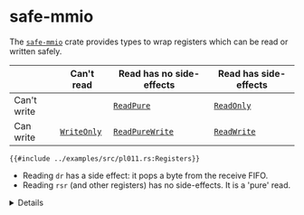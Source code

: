 # safe-mmio

The [`safe-mmio`] crate provides types to wrap registers which can be read or
written safely.

|             | Can't read    | Read has no side-effects | Read has side-effects |
| ----------- | ------------- | ------------------------ | --------------------- |
| Can't write |               | [`ReadPure`]             | [`ReadOnly`]          |
| Can write   | [`WriteOnly`] | [`ReadPureWrite`]        | [`ReadWrite`]         |

<!-- mdbook-xgettext: skip -->

```rust,editable,compile_fail
{{#include ../examples/src/pl011.rs:Registers}}
```

- Reading `dr` has a side effect: it pops a byte from the receive FIFO.
- Reading `rsr` (and other registers) has no side-effects. It is a 'pure' read.

<details>

- There are a number of different crates providing safe abstractions around MMIO
  operations; we recommend the `safe-mmio` crate.
- The difference between `ReadPure` or `ReadOnly` (and likewise between
  `ReadPureWrite` and `ReadWrite`) is whether reading a register can have
  side-effects which change the state of the device. E.g. reading the data
  register pops a byte from the receive FIFO. `ReadPure` means that reads have
  no side-effects, they are purely reading data.

</details>

[`safe-mmio`]: https://crates.io/crates/safe-mmio
[`ReadOnly`]: https://docs.rs/safe-mmio/latest/safe_mmio/fields/struct.ReadOnly.html
[`ReadPure`]: https://docs.rs/safe-mmio/latest/safe_mmio/fields/struct.ReadPure.html
[`ReadPureWrite`]: https://docs.rs/safe-mmio/latest/safe_mmio/fields/struct.ReadPureWrite.html
[`ReadWrite`]: https://docs.rs/safe-mmio/latest/safe_mmio/fields/struct.ReadWrite.html
[`WriteOnly`]: https://docs.rs/safe-mmio/latest/safe_mmio/fields/struct.WriteOnly.html
